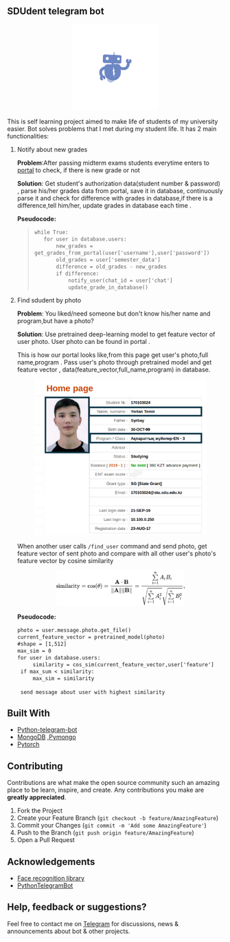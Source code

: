 
<!-- ABOUT THE PROJECT -->
## SDUdent telegram bot

<p align="center">
    <img width="200" src="images/logo.png">
</p>

This is self learning project aimed to make life of students of my university easier. Bot solves problems that I met during my student life. It has 2 main functionalities:



1. Notify about new grades

	 **Problem**:After passing midterm exams students everytime enters to
	 [portal](https://my.sdu.edu.kz/) to check, if there is new grade or not

	 **Solution**: Get student's authorization data(student number & password) , parse his/her grades data from portal, save it in database, continuously parse it and check for difference with grades in database,if there is a difference,tell him/her, update grades in database each time .

	 **Pseudocode:**


	>
	>     while True:
	> 	     for user in database.users:
	> 	         new_grades = get_grades_from_portal(user['username'],user['password'])
	> 	         old_grades = user['semester_data']
	> 	         difference = old_grades - new_grades
	> 	         if difference:
	> 	             notify_user(chat_id = user['chat']
	> 	             update_grade_in_database()
	>





2. Find sdudent by photo

 	 **Problem**: You liked/need someone but don't know his/her name and program,but have a photo?

	 **Solution**: Use pretrained deep-learning model to get feature vector of user photo. User photo can be found in portal .

	 This is how our portal looks like,from this page get user's photo,full name,program . Pass user's photo through pretrained model and get feature vector , data(feature_vector,full_name,program) in database.

     <p align="center">
        <img width="400" src="images/myscreen.png">
     </p>

	 When another user calls `/find_user` command and send photo, get feature vector of sent photo and compare with all other user's photo's feature vector by cosine similarity
	 <p align="center">
	    <img width="300" src="images/cos_sim.png">
	</p>

	  **Pseudocode:**




       photo = user.message.photo.get_file()
       current_feature_vector = pretrained_model(photo)
       #shape = [1,512]
       max_sim = 0
       for user in database.users:
            similarity = cos_sim(current_feature_vector,user['feature']
	    if max_sum < similarity:
	        max_sim = similarity

        send message about user with highest similarity

## Built With

 - [Python-telegram-bot](https://github.com/python-telegram-bot/python-telegram-bot)
 - [MongoDB](https://www.mongodb.com/) ,[Pymongo](https://api.mongodb.com/python/current/)
 - [Pytorch](https://pytorch.org/)


 <!-- CONTRIBUTING -->
## Contributing

Contributions are what make the open source community such an amazing place to be learn, inspire, and create. Any contributions you make are **greatly appreciated**.

1. Fork the Project
2. Create your Feature Branch (`git checkout -b feature/AmazingFeature`)
3. Commit your Changes (`git commit -m 'Add some AmazingFeature'`)
4. Push to the Branch (`git push origin feature/AmazingFeature`)
5. Open a Pull Request



<!-- ACKNOWLEDGEMENTS -->
## Acknowledgements
* [Face recognition library](https://github.com/ZhaoJ9014/face.evoLVe.PyTorch/commits/master)
* [PythonTelegramBot](https://github.com/python-telegram-bot/python-telegram-bot)

## Help, feedback or suggestions?

Feel free to contact me on [Telegram](https://t.me/YerlanTemir) for discussions, news & announcements about bot & other projects.





